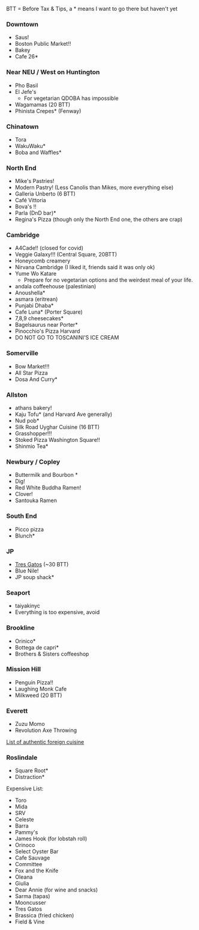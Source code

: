 BTT = Before Tax & Tips, a \* means I want to go there but haven't yet

### Downtown

 - Saus!
 - Boston Public Market!!
 - Bakey
 - Cafe 26\*

### Near NEU / West on Huntington

 - Pho Basil
 - El Jefe's
   - For vegetarian QDOBA has impossible
 - Wagamamas (20 BTT)
 - Phinista Crepes\* (Fenway)

### Chinatown

 - Tora
 - WakuWaku\*
 - Boba and Waffles\*

### North End

 - Mike's Pastries!
 - Modern Pastry! (Less Canolis than Mikes, more everything else)
 - Galleria Unberto (6 BTT)
 - Café Vittoria
 - Bova's !!
 - Parla (DnD bar)\*
 - Regina's Pizza (though only the North End one, the others are crap)

### Cambridge

 - A4Cade!! (closed for covid)
 - Veggie Galaxy!!! (Central Square, 20BTT)
 - Honeycomb creamery
 - Nirvana Cambridge (I liked it, friends said it was only ok)
 - Yume Wo Katare
   - Prepare for no vegetarian options and the weirdest meal of your life.
 - andala coffeehouse (palestinian)
 - Anoushella\*
 - asmara (eritrean)
 - Punjabi Dhaba\*
 - Cafe Luna\* (Porter Square)
 - 7,8,9 cheesecakes\*
 - Bagelsaurus near Porter\*
 - Pinocchio's Pizza Harvard
 - DO NOT GO TO TOSCANINI'S ICE CREAM

### Somerville

 - Bow Market!!!
 - All Star Pizza
 - Dosa And Curry\*

### Allston

 - athans bakery!
 - Kaju Tofu\* (and Harvard Ave generally)
 - Nud pob\*
 - Silk Road Uyghar Cuisine (16 BTT)
 - Grasshopper!!!
 - Stoked Pizza Washington Square!!
 - Shinmio Tea\*

### Newbury / Copley

 - Buttermilk and Bourbon \*
 - Dig!
 - Red White Buddha Ramen!
 - Clover!
 - Santouka Ramen


### South End

 - Picco pizza
 - Blunch\*

### JP

 - [Tres Gatos](http://www.tresgatosjp.com/) (~30 BTT)
 - Blue Nile!
 - JP soup shack\*


### Seaport

 - taiyakinyc
 - Everything is too expensive, avoid

### Brookline

 - Orinico\*
 - Bottega de capri\*
 - Brothers & Sisters coffeeshop

### Mission Hill

 - Penguin Pizza!!
 - Laughing Monk Cafe
 - Milkweed (20 BTT)

### Everett

 - Zuzu Momo
 - Revolution Axe Throwing

[List of authentic foreign cuisine](https://www.reddit.com/r/boston/comments/phcsq5/foreignborn_people_of_boston_what_is_the_best/)

### Roslindale

 - Square Root\*
 - Distraction\*

Expensive List:

 - Toro
 - Mida
 - SRV
 - Celeste
 - Barra
 - Pammy's
 - James Hook (for lobstah roll)
 - Orinoco
 - Select Oyster Bar
 - Cafe Sauvage
 - Committee
 - Fox and the Knife
 - Oleana
 - Giulia 
 - Dear Annie (for wine and snacks)
 - Sarma (tapas)
 - Mooncusser
 - Tres Gatos
 - Brassica (fried chicken)
 - Field & Vine
